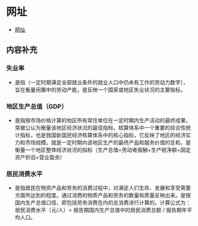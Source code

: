 # 网址
- [网址](http://hinata013.pythonanywhere.com/)

## 内容补充
### 失业率
- 是指（一定时期满足全部就业条件的就业人口中仍未有工作的劳动力数字），旨在衡量闲置中的劳动产能，是反映一个国家或地区失业状况的主要指标。

### 地区生产总值（GDP）
- 是指按市场价格计算的地区所有常住单位在一定时期内生产活动的最终成果，常被公认为衡量该地区经济状况的最佳指标。核算体系中一个重要的综合性统计指标，也是我国新国民经济核算体系中的核心指标，它反映了地区的经济实力和市场规模。就是一定时期内该地区生产的最终产品和服务价值的总和，是衡量一个地区整体经济状况的指标（生产总值=劳动者报酬+生产税净额+固定资产折旧+营业盈余）
### 居民消费水平
- 是指居民在物资产品和劳务的消费过程中，对满足人们生存、发展和享受需要方面所达到的程度。通过消费的物质产品和劳务的数量和质量反映出来。是按国内生产总值口径，即包括劳务消费在内的总消费进行计算的。计算公式为：居民消费水平（元/人）= 报告期国内生产总值中的居民消费总额 / 报告期年平均人口。
